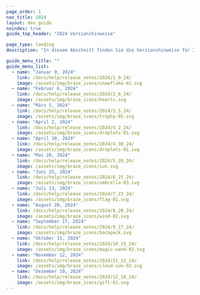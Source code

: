 ```yaml
---
page_order: 1
nav_title: 2024
layout: dev_guide
noindex: true
guide_top_header: "2024 Versionshinweise"

page_type: landing
description: "In diesem Abschnitt finden Sie die Versionshinweise für 2024."

guide_menu_title: ""
guide_menu_list:
  - name: "Januar 9, 2024"
    link: /docs/help/release_notes/2024/1_9_24/
    image: /assets/img/braze_icons/snowflake-01.svg
  - name: "Februar 6, 2024"
    link: /docs/help/release_notes/2024/2_6_24/
    image: /assets/img/braze_icons/hearts.svg
  - name: "März 5, 2024"
    link: /docs/help/release_notes/2024/3_5_24/
    image: /assets/img/braze_icons/trophy-01.svg
  - name: "April 2, 2024"
    link: /docs/help/release_notes/2024/4_2_24/
    image: /assets/img/braze_icons/droplets-01.svg
  - name: "April 30, 2024"
    link: /docs/help/release_notes/2024/4_30_24/
    image: /assets/img/braze_icons/droplets-01.svg
  - name: "Mai 28, 2024"
    link: /docs/help/release_notes/2024/5_28_24/
    image: /assets/img/braze_icons/sun.svg
  - name: "Juni 25, 2024"
    link: /docs/help/release_notes/2024/6_25_24/
    image: /assets/img/braze_icons/umbrella-03.svg
  - name: "Juli 23, 2024"
    link: /docs/help/release_notes/2024/7_23_24/
    image: /assets/img/braze_icons/flag-01.svg
  - name: "August 20, 2024"
    link: /docs/help/release_notes/2024/8_20_24/
    image: /assets/img/braze_icons/wind-02.svg
  - name: "September 17, 2024"
    link: /docs/help/release_notes/2024/9_17_24/
    image: /assets/img/braze_icons/backpack.svg
  - name: "Oktober 15, 2024"
    link: /docs/help/release_notes/2024/10_15_24/
    image: /assets/img/braze_icons/magic-wand-02.svg
  - name: "November 12, 2024"
    link: /docs/help/release_notes/2024/11_12_24/
    image: /assets/img/braze_icons/cloud-sun-02.svg
  - name: "Dezember 10, 2024"
    link: /docs/help/release_notes/2024/12_10_24/
    image: /assets/img/braze_icons/gift-01.svg
---
```

